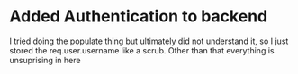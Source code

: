 # Added Authentication to backend

I tried doing the populate thing but ultimately did not understand it, so I just stored the req.user.username like a scrub. Other than that everything is unsuprising in here
